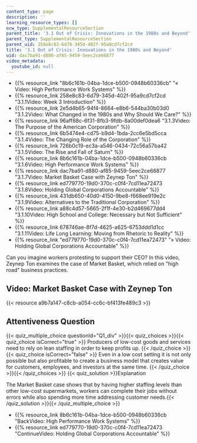 ```yaml
---
content_type: page
description: ''
learning_resource_types: []
ocw_type: SupplementalResourceSection
parent_title: '3.1 Out of Crisis: Innovations in the 1980s and Beyond'
parent_type: SupplementalResourceSection
parent_uid: 258e8c83-6d79-345d-402f-95a9cd7cf2cd
title: '3.1 Out of Crisis: Innovations in the 1980s and Beyond'
uid: dac7ba91-d880-af85-9459-5eec2ce66877
video_metadata:
  youtube_id: null
---
```


*   {{% resource_link "8b6c161b-04ba-1dce-b500-0948b60336cb" "« Video: High Performance Work Systems" %}}
*   {{% resource_link 258e8c83-6d79-345d-402f-95a9cd7cf2cd "3.1.1Video: Week 3 Introduction" %}}
*   {{% resource_link 2e5d4b65-94f4-8664-e8b6-544ba30b03d0 "3.1.2Video: What Changed in the 1980s and Why Should We Care?" %}}
*   {{% resource_link 96aff88c-6f31-8fb3-9fdb-8a00def0dea6 "3.1.3Video: The Purpose of the American Corporation" %}}
*   {{% resource_link 6b5474e4-cd75-b9d4-1bda-2cc6e5bd5cca "3.1.4Video: The Changing Role of the Corporation" %}}
*   {{% resource_link 726b0c19-ec3a-a546-0434-72c56a57ba42 "3.1.5Video: The Rise and Fall of Saturn" %}}
*   {{% resource_link 8b6c161b-04ba-1dce-b500-0948b60336cb "3.1.6Video: High Performance Work Systems" %}}
*   {{% resource_link dac7ba91-d880-af85-9459-5eec2ce66877 "3.1.7Video: Market Basket Case with Zeynep Ton" %}}
*   {{% resource_link ed779770-19d0-370c-c0f4-7cd11ea72473 "3.1.8Video: Holding Global Corporations Accountable" %}}
*   {{% resource_link 431db650-40d0-4150-9be8-f668ee919e2c "3.1.9Video: Alternatives to the Traditional Corporation" %}}
*   {{% resource_link a88c4d57-5665-2f1f-4e30-b2d469677dd4 "3.1.10Video: High School and College: Necessary but Not Sufficient" %}}
*   {{% resource_link 678746ae-8f7d-4625-a625-6753ddd1d1cc "3.1.11Video: Life Long Learning: Moving from Rhetoric to Reality" %}}
*   {{% resource_link "ed779770-19d0-370c-c0f4-7cd11ea72473" "» Video: Holding Global Corporations Accountable" %}}

Can you imagine workers protesting to support their CEO? In this video, Zeynep Ton examines the case of Market Basket, which relied on "high road" business practices.

Video: Market Basket Case with Zeynep Ton
-----------------------------------------

{{< resource a9b7a147-c8cb-a054-cc6c-bf413fe489c3 >}}

Attentiveness Question
----------------------

{{< quiz_multiple_choice questionId="Q1_div" >}}{{< quiz_choices >}}{{< quiz_choice isCorrect="true" >}}&nbsp;Producers of low-cost goods and services need to rely on lean staffing in order to keep profits up.&nbsp;{{< /quiz_choice >}}
{{< quiz_choice isCorrect="false" >}}&nbsp;Even in a low cost setting it is not only possible but also profitable to create a business model that creates value for customers, employees, and investors at the same time.&nbsp;{{< /quiz_choice >}}{{< /quiz_choices >}}
{{< quiz_solution >}}Explanation

The Market Basket case shows that by having higher staffing levels than other low-cost supermarkets, workers can complete their jobs without errors while also spending more time addressing customer needs.{{< /quiz_solution >}}{{< /quiz_multiple_choice >}}

*   {{% resource_link 8b6c161b-04ba-1dce-b500-0948b60336cb "BackVideo: High Performance Work Systems" %}}
*   {{% resource_link ed779770-19d0-370c-c0f4-7cd11ea72473 "ContinueVideo: Holding Global Corporations Accountable" %}}